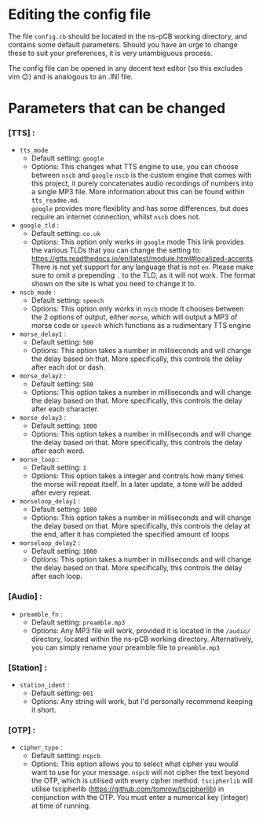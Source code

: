 # Editing the config file
The file `config.cb` should be located in the ns-pCB working directory, and contains some default parameters. 
Should you have an urge to change these to suit your preferences, it is very unambiguous process. 

The config file can be opened in any decent text editor (so this excludes vim 😉) and is analogous to an .INI file.

# Parameters that can be changed

### [TTS] :
- `tts_mode`         
  -    Default setting: `google`
  -    Options:
              This changes what TTS engine to use, you can choose between `nscb` and `google`
              `nscb` is the custom engine that comes with this project, it purely concatenates audio recordings of numbers into a single MP3 file. More information                 about this can be found within `tts_readme.md`.     
               `google` provides more flexiblity and has some differences, but does require an internet connection, whilst `nscb` does not.
- `google_tld` :
  -    Default setting: `co.uk`
  -    Options:
              This option only works in `google` mode
              This link provides the various TLDs that you can change the setting to: https://gtts.readthedocs.io/en/latest/module.html#localized-accents
              There is not yet support for any language that is not `en`. Please make sure to omit a prepending `.` to the TLD, as it will not work. The format shown on the site is what you need to change it to.
- `nscb_mode` :
  -    Default setting: `speech`
  -    Options:
              This option only works in `nscb` mode
              It chooses between the 2 options of output, either `morse`, which will output a MP3 of morse code or `speech` which functions as a rudimentary TTS engine
- `morse_delay1` :
  -    Default setting: `500`
  -    Options:
              This option takes a number in milliseconds and will change the delay based on that. 
              More specifically, this controls the delay after each dot or dash.
- `morse_delay2` :
  -    Default setting: `500`
  -    Options:
              This option takes a number in milliseconds and will change the delay based on that. 
              More specifically, this controls the delay after each character.
- `morse_delay3` :
  -    Default setting: `1000`
  -    Options:
              This option takes a number in milliseconds and will change the delay based on that. 
              More specifically, this controls the delay after each word.
- `morse_loop` :
  -    Default setting: `1`
  -    Options:
              This option takes a integer and controls how many times the morse will repeat itself. In a later update, a tone will be added after every repeat.
- `morseloop_delay1` :
  -    Default setting: `1000`
  -    Options:
              This option takes a number in milliseconds and will change the delay based on that. 
              More specifically, this controls the delay at the end, after it has completed the specified amount of loops
- `morseloop_delay2` :
  -    Default setting: `1000`
  -    Options:
              This option takes a number in milliseconds and will change the delay based on that. 
              More specifically, this controls the delay after each loop.

### [Audio] :
- `preamble_fn` : 
  -   Default setting: `preamble.mp3`
  -   Options:
             Any MP3 file will work, provided it is located in the `/audio/` directory, located within the ns-pCB working directory.
             Alternatively, you can simply rename your preamble file to `preamble.mp3`
          
### [Station] :          
- `station_ident` :
  - Default setting: `001`
  - Options:
          Any string will work, but I'd personally recommend keeping it short.
          
### [OTP] :          
- `cipher_type` :
  - Default setting: `nspcb`
  - Options:
          This option allows you to select what cipher you would want to use for your message.
          `nspcb` will not cipher the text beyond the OTP, which is utilised with every cipher method.
          `tscipherlib` will utilise tscipherlib (https://github.com/tomrow/tscipherlib) in conjunction with the OTP. You must enter a numerical key (integer) at time of running.